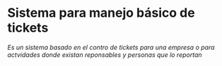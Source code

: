 # Sistema para manejo básico de tickets


_Es un sistema basado en el contro de tickets para una empresa o para actvidades donde existan reponsables y personas que lo reportan_